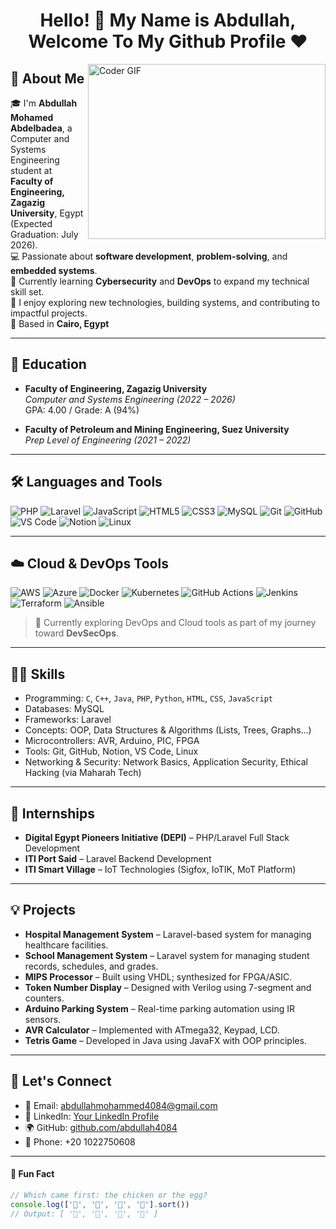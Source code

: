 <h1 align="center">Hello! 👋 My Name is Abdullah, Welcome To My Github Profile ♥</h1>

<img align="right" src="https://media.giphy.com/media/SWoSkN6DxTszqIKEqv/giphy.gif" alt="Coder GIF" width="380" height="280">

## 🚀 About Me
🎓 I'm **Abdullah Mohamed Abdelbadea**, a Computer and Systems Engineering student at **Faculty of Engineering, Zagazig University**, Egypt (Expected Graduation: July 2026).  
💻 Passionate about **software development**, **problem-solving**, and **embedded systems**.  
🔐 Currently learning **Cybersecurity** and **DevOps** to expand my technical skill set.  
💬 I enjoy exploring new technologies, building systems, and contributing to impactful projects.  
📍 Based in **Cairo, Egypt**

---

## 💼 Education

- **Faculty of Engineering, Zagazig University**  
  *Computer and Systems Engineering (2022 – 2026)*  
  GPA: 4.00 / Grade: A (94%)

- **Faculty of Petroleum and Mining Engineering, Suez University**  
  *Prep Level of Engineering (2021 – 2022)*

---

## 🛠️ Languages and Tools

![PHP](https://img.shields.io/badge/-PHP-777BB4?style=flat-square&logo=php&logoColor=ffffff)
![Laravel](https://img.shields.io/badge/-Laravel-FF2D20?style=flat-square&logo=laravel&logoColor=ffffff)
![JavaScript](https://img.shields.io/badge/-JavaScript-F7DF1E?style=flat-square&logo=javascript&logoColor=000000)
![HTML5](https://img.shields.io/badge/-HTML5-E34F26?style=flat-square&logo=html5&logoColor=ffffff)
![CSS3](https://img.shields.io/badge/-CSS3-1572B6?style=flat-square&logo=css3&logoColor=ffffff)
![MySQL](https://img.shields.io/badge/-MySQL-4479A1?style=flat-square&logo=mysql&logoColor=ffffff)
![Git](https://img.shields.io/badge/-Git-%23F05032?style=flat-square&logo=git&logoColor=%23ffffff)
![GitHub](https://img.shields.io/badge/-GitHub-181717?style=flat-square&logo=github)
![VS Code](http://img.shields.io/badge/-VS%20Code-007ACC?style=flat-square&logo=visual-studio-code&logoColor=ffffff)
![Notion](https://img.shields.io/badge/-Notion-ffffff?style=flat-square&logo=notion&logoColor=000)
![Linux](https://img.shields.io/badge/-Linux-FCC624?style=flat-square&logo=linux&logoColor=black)

---

## ☁️ Cloud & DevOps Tools

![AWS](https://img.shields.io/badge/-AWS-232F3E?style=flat-square&logo=amazon-aws&logoColor=ffffff)
![Azure](https://img.shields.io/badge/-Azure-0078D4?style=flat-square&logo=microsoft-azure&logoColor=ffffff)
![Docker](https://img.shields.io/badge/-Docker-2496ED?style=flat-square&logo=docker&logoColor=ffffff)
![Kubernetes](https://img.shields.io/badge/-Kubernetes-326CE5?style=flat-square&logo=kubernetes&logoColor=ffffff)
![GitHub Actions](https://img.shields.io/badge/-GitHub%20Actions-2088FF?style=flat-square&logo=github-actions&logoColor=white)
![Jenkins](https://img.shields.io/badge/-Jenkins-D24939?style=flat-square&logo=jenkins&logoColor=white)
![Terraform](https://img.shields.io/badge/-Terraform-844FBA?style=flat-square&logo=terraform&logoColor=white)
![Ansible](https://img.shields.io/badge/-Ansible-000000?style=flat-square&logo=ansible&logoColor=white)

> 🧠 Currently exploring DevOps and Cloud tools as part of my journey toward **DevSecOps**.

---

## 👨‍💻 Skills

- Programming: `C`, `C++`, `Java`, `PHP`, `Python`, `HTML`, `CSS`, `JavaScript`
- Databases: MySQL
- Frameworks: Laravel
- Concepts: OOP, Data Structures & Algorithms (Lists, Trees, Graphs...)
- Microcontrollers: AVR, Arduino, PIC, FPGA
- Tools: Git, GitHub, Notion, VS Code, Linux
- Networking & Security: Network Basics, Application Security, Ethical Hacking (via Maharah Tech)

---

## 💼 Internships

- **Digital Egypt Pioneers Initiative (DEPI)** – PHP/Laravel Full Stack Development  
- **ITI Port Said** – Laravel Backend Development  
- **ITI Smart Village** – IoT Technologies (Sigfox, IoTIK, MoT Platform)

---

## 💡 Projects

- **Hospital Management System** – Laravel-based system for managing healthcare facilities.
- **School Management System** – Laravel system for managing student records, schedules, and grades.
- **MIPS Processor** – Built using VHDL; synthesized for FPGA/ASIC.
- **Token Number Display** – Designed with Verilog using 7-segment and counters.
- **Arduino Parking System** – Real-time parking automation using IR sensors.
- **AVR Calculator** – Implemented with ATmega32, Keypad, LCD.
- **Tetris Game** – Developed in Java using JavaFX with OOP principles.

---

## 🔗 Let's Connect

- 📧 Email: [abdullahmohammed4084@gmail.com](mailto:abdullahmohammed4084@gmail.com)  
- 🔗 LinkedIn: [Your LinkedIn Profile](#)  
- 🌍 GitHub: [github.com/abdullah4084](https://github.com/abdullah4084)  
- 📱 Phone: +20 1022750608  

---

#### 🎉 Fun Fact

```javascript
// Which came first: the chicken or the egg?
console.log(['🥚', '🐣', '🐥', '🐔'].sort())
// Output: [ '🐔', '🐣', '🐥', '🥚' ]
